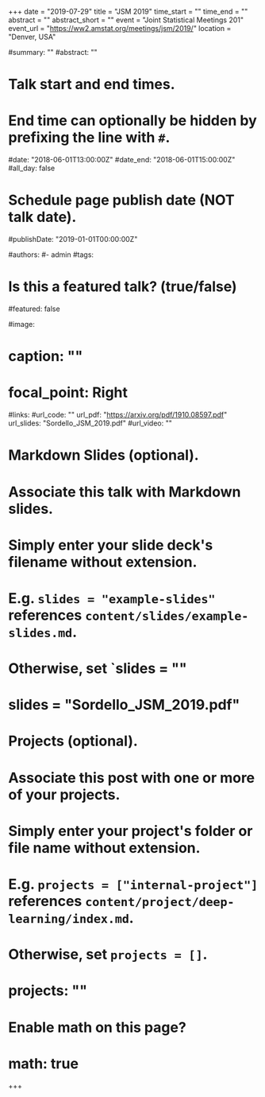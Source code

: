 +++ 
date = "2019-07-29"
title = "JSM 2019" 
time_start = ""
time_end = ""
abstract = "" 
abstract_short = "" 
event = "Joint Statistical Meetings 201" 
event_url = "https://ww2.amstat.org/meetings/jsm/2019/" 
location = "Denver, USA"

#summary: ""
#abstract: ""

# Talk start and end times.
#   End time can optionally be hidden by prefixing the line with `#`.
#date: "2018-06-01T13:00:00Z"
#date_end: "2018-06-01T15:00:00Z"
#all_day: false

# Schedule page publish date (NOT talk date).
#publishDate: "2019-01-01T00:00:00Z"

#authors: 
#- admin
#tags: 

# Is this a featured talk? (true/false)
#featured: false

#image:
#  caption: ""
#  focal_point: Right

#links:
#url_code: ""
url_pdf: "https://arxiv.org/pdf/1910.08597.pdf"
url_slides: "Sordello_JSM_2019.pdf"
#url_video: ""

# Markdown Slides (optional).
#   Associate this talk with Markdown slides.
#   Simply enter your slide deck's filename without extension.
#   E.g. `slides = "example-slides"` references `content/slides/example-slides.md`.
#   Otherwise, set `slides = ""
# slides = "Sordello_JSM_2019.pdf"

# Projects (optional).
#   Associate this post with one or more of your projects.
#   Simply enter your project's folder or file name without extension.
#   E.g. `projects = ["internal-project"]` references `content/project/deep-learning/index.md`.
#   Otherwise, set `projects = []`.
# projects: ""

# Enable math on this page?
# math: true
+++
